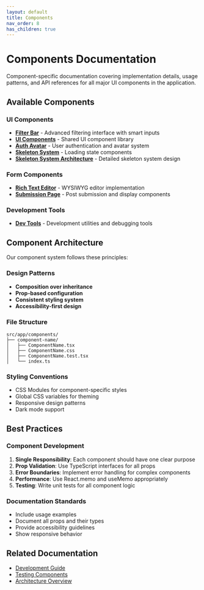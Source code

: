 ```yaml
---
layout: default
title: Components
nav_order: 8
has_children: true
---
```


# Components Documentation

Component-specific documentation covering implementation details, usage patterns, and API references for all major UI components in the application.

## Available Components

### UI Components

- **[Filter Bar](filter-bar.html)** - Advanced filtering interface with smart inputs
- **[UI Components](ui.html)** - Shared UI component library
- **[Auth Avatar](auth-avatar.html)** - User authentication and avatar system
- **[Skeleton System](skeleton.html)** - Loading state components
- **[Skeleton System Architecture](skeleton-system.html)** - Detailed skeleton system design

### Form Components

- **[Rich Text Editor](rich-text-editor.html)** - WYSIWYG editor implementation
- **[Submission Page](submission-page.html)** - Post submission and display components

### Development Tools

- **[Dev Tools](dev-tools.html)** - Development utilities and debugging tools

## Component Architecture

Our component system follows these principles:

### Design Patterns

- **Composition over inheritance**
- **Prop-based configuration**
- **Consistent styling system**
- **Accessibility-first design**

### File Structure

```
src/app/components/
├── component-name/
│   ├── ComponentName.tsx
│   ├── ComponentName.css
│   ├── ComponentName.test.tsx
│   └── index.ts
```

### Styling Conventions

- CSS Modules for component-specific styles
- Global CSS variables for theming
- Responsive design patterns
- Dark mode support

## Best Practices

### Component Development

1. **Single Responsibility**: Each component should have one clear purpose
2. **Prop Validation**: Use TypeScript interfaces for all props
3. **Error Boundaries**: Implement error handling for complex components
4. **Performance**: Use React.memo and useMemo appropriately
5. **Testing**: Write unit tests for all component logic

### Documentation Standards

- Include usage examples
- Document all props and their types
- Provide accessibility guidelines
- Show responsive behavior

## Related Documentation

- [Development Guide](../development/index.html)
- [Testing Components](../testing/index.html)
- [Architecture Overview](../architecture/index.html)
